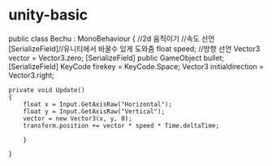 # unity-basic
public class Bechu : MonoBehaviour
{
    //2d 움직이기
    //속도 선언
    [SerializeField]//유니티에서 바꿀수 있게 도와줌
    float speed;
    //방향 선언
    Vector3 vector = Vector3.zero;
    [SerializeField]
    public GameObject bullet;
    [SerializeField]
    KeyCode firekey = KeyCode.Space;
    Vector3 initialdirection = Vector3.right;


    private void Update()
    {
        float x = Input.GetAxisRaw("Horizontal");
        float y = Input.GetAxisRaw("Vertical");
        vector = new Vector3(x, y, 0);
        transform.position += vector * speed * Time.deltaTime;
        
        }

    }
